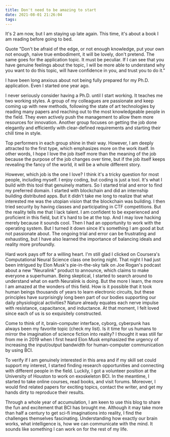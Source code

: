 ```yaml
---
title: Don't need to be amazing to start
date: 2021-08-01 21:26:04
tags: 
---
```


It's 2 am now, but I am staying up late again. This time, it's about a book I am reading before going to bed. 

Quote "Don't be afraid of the edge, or not enough knowledge, put your own not enough, naive true embodiment, it will be lovely, don't pretend. The same goes for the application topic. It must be peculiar. If I can see that you have genuine feelings about the topic, I will be more able to understand why you want to do this topic, will have confidence in you, and trust you to do it."

I have been long anxious about not being fully prepared for my Ph.D. application. Even I started one year ago. 

I never seriously consider having a Ph.D. until I start working. It teaches me two working styles. A group of my colleagues are passionate and keep coming up with new methods, following the state of art technologies by reading many papers and reaching out to the most knowledgeable people in the field. They even actively push the management to allow them more resources for innovation. Another group focuses on getting the job done elegantly and efficiently with clear-defined requirements and starting their chill time in style. 

Top performers in each group shine in their way.  However, I am deeply attracted to the first type, which emphasizes more on the work itself. In other words, I hope I love the job itself more than the meaning of the job because the purpose of the job changes over time, but if the job itself keeps revealing the fancy of the world, it will be a whole different story.

However, which job is the one I love? I think it's a tricky question for most people, including myself. I enjoy coding, but coding is just a tool. It's what I build with this tool that genuinely matters. So I started trial and error to find my preferred domain. I started with blockchain and did an internship building distributed apps. But it didn't take me long to realize that what interested me was the utopian vision that the blockchain was building. I then tried security by having classes and participating in CTF competitions. But the reality tells me that I lack talent. I am confident to be experienced and proficient in this field, but it's hard to be at the top. And I may love hacking merely because it sounds cool. Then I had an opportunity to work with the operating system. But I turned it down since it's something I am good at but not passionate about. The ongoing trial and error can be frustrating and exhausting, but I have also learned the importance of balancing ideals and reality more profoundly.

Hard work pays off for a willing heart. I'm still glad I clicked on Coursera's Computational Neural Science class one boring night. That night I had just been intrigued by Elon Musk's pie-in-the-sky talk on Joe Rogan's podcast about a new "Neuralink" product to announce, which claims to make everyone a superhuman. Being skeptical, I started to search around to understand what on earth Neuralink is doing. But the more I learn, the more I am amazed at the wonders of this field. How is it possible that it took human beings thousands of years to learn electronic circuits, but these principles have surprisingly long been part of our bodies supporting our daily physiological activities? Nature already equates each nerve impulse with resistance, capacitance, and inductance. At that moment, I felt loved since each of us is so exquisitely constructed.

Come to think of it, brain-computer interface, cyborg, cyberpunk has always been my favorite topic (check my list). Is it time for us humans to mirror the imagination of science fiction into reality? I thought it was still far from me in 2019 when I first heard Elon Musk emphasized the urgency of increasing the input/output bandwidth for human-computer communication by using BCI. 

To verify if I am genuinely interested in this area and if my skill set could support my interest, I started finding research opportunities and connecting with different people in the field. Luckily, I got a volunteer position at the University of Houston to work on exoskeleton BCI. In the meantime, I started to take online courses, read books, and visit forums. Moreover, I would find related papers for exciting topics, contact the writer, and get my hands dirty to reproduce their results. 

Through a whole year of accumulation, I am keen to use this blog to share the fun and excitement that BCI has brought me. Although it may take more than half a century to get sci-fi imaginations into reality, I find the challenges themselves fascinating. Understanding how exactly our brain works, what intelligence is, how we can communicate with the mind. It sounds like something I can work on for the rest of my life. 
